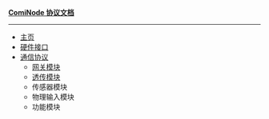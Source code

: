 <!-- _sidebar.md -->



**[ComiNode 协议文档](docs/mesh_uart/index.md)**

---

  - [主页](docs/mesh_uart/index.md)
  - [硬件接口](docs/mesh_uart/pcb.md)
  - [通信协议](docs/mesh_uart/protocol.md)
	+ [网关模块](docs/mesh_uart/gateway.md)
	+ [透传模块](docs/mesh_uart/transmission.md)
	+ 传感器模块
	+ 物理输入模块
	+ 功能模块

